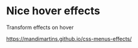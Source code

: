 # Nice hover effects

Transform effects on hover

<https://mandimartins.github.io/css-menus-effects/>
